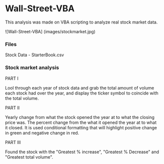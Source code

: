 # Wall-Street-VBA

This analysis was made on  VBA scripting to analyze real stock market data. 

![Wall-Street-VBA] (images/stockmarket.jpg)

### Files

Stock Data - StarterBook.csv

### Stock market analysis

PART I

Lool through each year of stock data and grab the total amount of volume each stock had over the year, and display the ticker symbol to coincide with the total volume.

PART II

Yearly change from what the stock opened the year at to what the closing price was.
The percent change from the what it opened the year at to what it closed. It is used conditional formatting that will highlight positive change in green and negative change in red.

PART III

Found the stock with the "Greatest % increase", "Greatest % Decrease" and "Greatest total volume".


